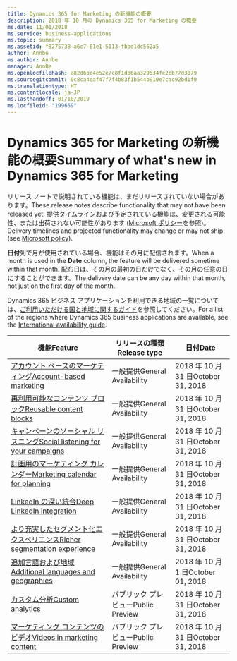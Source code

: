 ```yaml
---
title: Dynamics 365 for Marketing の新機能の概要
description: 2018 年 10 月の Dynamics 365 for Marketing の概要
ms.date: 11/01/2018
ms.service: business-applications
ms.topic: summary
ms.assetid: f8275738-a6c7-61e1-5113-fbbd1dc562a5
author: Annbe
ms.author: Annbe
manager: AnnBe
ms.openlocfilehash: a82d6bc4e52e7c8f1db6aa329534fe2cb77d3879
ms.sourcegitcommit: 0c8ca4eaf47f7f4b83f1b544b910e7cac92bd1f0
ms.translationtype: HT
ms.contentlocale: ja-JP
ms.lasthandoff: 01/10/2019
ms.locfileid: "199659"
---
```

# <a name="summary-of-whats-new-in-dynamics-365-for-marketing"></a><span data-ttu-id="8ac82-103">Dynamics 365 for Marketing の新機能の概要</span><span class="sxs-lookup"><span data-stu-id="8ac82-103">Summary of what's new in Dynamics 365 for Marketing</span></span>

<span data-ttu-id="8ac82-104">リリース ノートで説明されている機能は、まだリリースされていない場合があります。</span><span class="sxs-lookup"><span data-stu-id="8ac82-104">These release notes describe functionality that may not have been released yet.</span></span> <span data-ttu-id="8ac82-105">提供タイムラインおよび予定されている機能は、変更される可能性、または出荷されない可能性があります ([Microsoft ポリシー](https://go.microsoft.com/fwlink/p/?linkid=2007332)を参照)。</span><span class="sxs-lookup"><span data-stu-id="8ac82-105">Delivery timelines and projected functionality may change or may not ship (see [Microsoft policy](https://go.microsoft.com/fwlink/p/?linkid=2007332)).</span></span>

<span data-ttu-id="8ac82-106">**日付**列で月が使用されている場合、機能はその月に配信されます。</span><span class="sxs-lookup"><span data-stu-id="8ac82-106">When a month is used in the **Date** column, the feature will be delivered sometime within that month.</span></span> <span data-ttu-id="8ac82-107">配布日は、その月の最初の日だけでなく、その月の任意の日にすることができます。</span><span class="sxs-lookup"><span data-stu-id="8ac82-107">The delivery date can be any day within that month, not just on the first day of the month.</span></span>

<span data-ttu-id="8ac82-108">Dynamics 365 ビジネス アプリケーションを利用できる地域の一覧については、[ご利用いただける国と地域に関するガイド](https://aka.ms/dynamics_365_international_availability_deck)を参照してください。</span><span class="sxs-lookup"><span data-stu-id="8ac82-108">For a list of the regions where Dynamics 365 business applications are available, see the [International availability guide](https://aka.ms/dynamics_365_international_availability_deck).</span></span> 

| <span data-ttu-id="8ac82-109">機能</span><span class="sxs-lookup"><span data-stu-id="8ac82-109">Feature</span></span>                                                               | <span data-ttu-id="8ac82-110">リリースの種類</span><span class="sxs-lookup"><span data-stu-id="8ac82-110">Release type</span></span>                     | <span data-ttu-id="8ac82-111">日付</span><span class="sxs-lookup"><span data-stu-id="8ac82-111">Date</span></span>                  |
|-----------------------------------------------------------------------|----------------------------------|-----------------------|
| [<span data-ttu-id="8ac82-112">アカウント ベースのマーケティング</span><span class="sxs-lookup"><span data-stu-id="8ac82-112">Account-based marketing</span></span>](account-based-marketing.md)                 | <span data-ttu-id="8ac82-113">一般提供</span><span class="sxs-lookup"><span data-stu-id="8ac82-113">General Availability</span></span>             | <span data-ttu-id="8ac82-114">2018 年 10 月 31 日</span><span class="sxs-lookup"><span data-stu-id="8ac82-114">October 31, 2018</span></span>      |
| [<span data-ttu-id="8ac82-115">再利用可能なコンテンツ ブロック</span><span class="sxs-lookup"><span data-stu-id="8ac82-115">Reusable content blocks</span></span>](reusable-content-blocks.md)                 | <span data-ttu-id="8ac82-116">一般提供</span><span class="sxs-lookup"><span data-stu-id="8ac82-116">General Availability</span></span>             | <span data-ttu-id="8ac82-117">2018 年 10 月 31 日</span><span class="sxs-lookup"><span data-stu-id="8ac82-117">October 31, 2018</span></span>      |
| [<span data-ttu-id="8ac82-118">キャンペーンのソーシャル リスニング</span><span class="sxs-lookup"><span data-stu-id="8ac82-118">Social listening for your campaigns</span></span>](social-listening-campaigns.md)  | <span data-ttu-id="8ac82-119">一般提供</span><span class="sxs-lookup"><span data-stu-id="8ac82-119">General Availability</span></span>             | <span data-ttu-id="8ac82-120">2018 年 10 月 31 日</span><span class="sxs-lookup"><span data-stu-id="8ac82-120">October 31, 2018</span></span>      |
| [<span data-ttu-id="8ac82-121">計画用のマーケティング カレンダー</span><span class="sxs-lookup"><span data-stu-id="8ac82-121">Marketing calendar for planning</span></span>](marketing-calendar-planning.md)     | <span data-ttu-id="8ac82-122">一般提供</span><span class="sxs-lookup"><span data-stu-id="8ac82-122">General Availability</span></span>             | <span data-ttu-id="8ac82-123">2018 年 10 月 31 日</span><span class="sxs-lookup"><span data-stu-id="8ac82-123">October 31, 2018</span></span>      |
| [<span data-ttu-id="8ac82-124">LinkedIn の深い統合</span><span class="sxs-lookup"><span data-stu-id="8ac82-124">Deep LinkedIn integration</span></span>](deep-linkedin-integration.md)             | <span data-ttu-id="8ac82-125">一般提供</span><span class="sxs-lookup"><span data-stu-id="8ac82-125">General Availability</span></span>             | <span data-ttu-id="8ac82-126">2018 年 10 月 31 日</span><span class="sxs-lookup"><span data-stu-id="8ac82-126">October 31, 2018</span></span>      |
| [<span data-ttu-id="8ac82-127">より充実したセグメント化エクスペリエンス</span><span class="sxs-lookup"><span data-stu-id="8ac82-127">Richer segmentation experience</span></span>](richer-segmentation-experience.md)   | <span data-ttu-id="8ac82-128">一般提供</span><span class="sxs-lookup"><span data-stu-id="8ac82-128">General Availability</span></span>             | <span data-ttu-id="8ac82-129">2018 年 10 月 31 日</span><span class="sxs-lookup"><span data-stu-id="8ac82-129">October 31, 2018</span></span>      |
| [<span data-ttu-id="8ac82-130">追加言語および地域</span><span class="sxs-lookup"><span data-stu-id="8ac82-130">Additional languages and geographies</span></span>](regions.md)                    | <span data-ttu-id="8ac82-131">一般提供</span><span class="sxs-lookup"><span data-stu-id="8ac82-131">General Availability</span></span>             | <span data-ttu-id="8ac82-132">2018 年 10 月 1 日</span><span class="sxs-lookup"><span data-stu-id="8ac82-132">October 01, 2018</span></span>      |
| [<span data-ttu-id="8ac82-133">カスタム分析</span><span class="sxs-lookup"><span data-stu-id="8ac82-133">Custom analytics</span></span>](custom-analytics.md)                               | <span data-ttu-id="8ac82-134">パブリック プレビュー</span><span class="sxs-lookup"><span data-stu-id="8ac82-134">Public Preview</span></span>                   | <span data-ttu-id="8ac82-135">2018 年 10 月 31 日</span><span class="sxs-lookup"><span data-stu-id="8ac82-135">October 31, 2018</span></span>      |
| [<span data-ttu-id="8ac82-136">マーケティング コンテンツのビデオ</span><span class="sxs-lookup"><span data-stu-id="8ac82-136">Videos in marketing content</span></span>](video-content.md)                       | <span data-ttu-id="8ac82-137">パブリック プレビュー</span><span class="sxs-lookup"><span data-stu-id="8ac82-137">Public Preview</span></span>                   | <span data-ttu-id="8ac82-138">2018 年 10 月 31 日</span><span class="sxs-lookup"><span data-stu-id="8ac82-138">October 31, 2018</span></span>      |